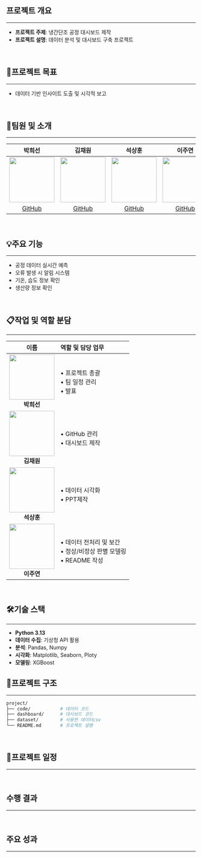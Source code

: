 ## 프로젝트 개요
---
 - **프로젝트 주제**: 냉간단조 공정 대시보드 제작
 - **프로젝트 설명**: 데이터 분석 및 대시보드 구축 프로젝트

<br>

## 🎯프로젝트 목표
---
 - 데이터 기반 인사이트 도출 및 시각적 보고

<br>

## 👥팀원 및 소개
---
| 박희선 | 김채원 | 석상훈 | 이주연 |
|:--:|:--:|:--:|:--:|
| <img src="https://github.com/user-attachments/assets/17c996f7-4655-45fa-a7a0-47da3b7faa90" width="120"/> | <img src="https://your-image-url2.png" width="120"/> | <img src="https://your-image-url3.png" width="120"/> | <img src="https://your-image-url4.png" width="120"/> |
| [GitHub](https://github.com/username1) | [GitHub](https://github.com/username2) | [GitHub](https://github.com/username3) | [GitHub](https://github.com/username4) |

<br>

## 💡주요 기능
---
 - 공정 데이터 실시간 예측
 - 오류 발생 시 알림 시스템
 - 기온, 습도 정보 확인
 - 생산량 정보 확인

<br>

## 📋작업 및 역할 분담
---
| 이름 | 역할 및 담당 업무 |
|:---:|:---|
| <img src="https://raw.githubusercontent.com/username/projectname/main/assets/ldg.png" width="120"/> <br> **박희선** | • 프로젝트 총괄<br>• 팀 일정 관리<br>• 발표 |
| <img src="https://raw.githubusercontent.com/username/projectname/main/assets/sys.png" width="120"/> <br> **김채원** | • GitHub 관리<br>• 대시보드 제작 |
| <img src="https://raw.githubusercontent.com/username/projectname/main/assets/kny.png" width="120"/> <br> **석상훈** | • 데이터 시각화<br>• PPT제작 |
| <img src="https://raw.githubusercontent.com/username/projectname/main/assets/lsj.png" width="120"/> <br> **이주연** | • 데이터 전처리 및 보간<br>• 정상/비정상 판별 모델링<br>• README 작성 |

<br>

## 🛠기술 스택
---
 - **Python 3.13**
 - **데이터 수집**: 기상청 API 활용
 - **분석**: Pandas, Numpy
 - **시각화**: Matplotlib, Seaborn, Ploty
 - **모델링**: XGBoost

## 📁프로젝트 구조
---
```bash
project/
├── code/           # 데이터 코드
├── dashboard/      # 대시보드 코드
├── dataset/        # 사용한 데이터csv
└── README.md       # 프로젝트 설명
```

<br>

## 📅프로젝트 일정
---


<br>

## 수행 결과
---

<br>

## 주요 성과
---

